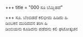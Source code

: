 +++
title = "000 ಸೂ ಬೆಮ್ಬಿಡದೆ"

+++
ಸೂ. ಬೆಂಬಿಡದೆ ಕಲಿಭೀಮ ಹಿಡಿದು ಹಿ  
ಡಿಂಬಕನ ಮುರಿದವನ ತಂಗಿ ಹಿ  
ಡಿಂಬಿಯನು ಕೂಡಿದನು ಪಡೆದನು ಕಲಿ ಘಟೋತ್ಕಚನ